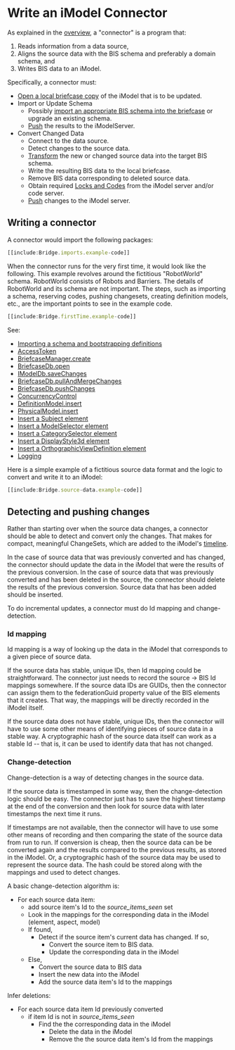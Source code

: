 # Write an iModel Connector

As explained in the [overview](../learning/imodel-bridges.md), a "connector" is a program that:

1. Reads information from a data source,
2. Aligns the source data with the BIS schema and preferably a domain schema, and
3. Writes BIS data to an iModel.

Specifically, a connector must:

* [Open a local briefcase copy](./backend/IModelDb.md) of the iModel that is to be updated.
* Import or Update Schema
  * Possibly [import an appropriate BIS schema into the briefcase](./backend/SchemasAndElementsInTypeScript.md#importing-the-schema)  or upgrade an existing schema.
  * [Push](./backend/IModelDbReadwrite.md#pushing-changes-to-imodelhub) the results to the iModelServer.
* Convert Changed Data
  * Connect to the data source.
  * Detect changes to the source data.
  * [Transform](../learning/imodel-bridges.md#data-alignment) the new or changed source data into the target BIS schema.
  * Write the resulting BIS data to the local briefcase.
  * Remove BIS data corresponding to deleted source data.
  * Obtain required [Locks and Codes](./backend/ConcurrencyControl.md) from the iModel server and/or code server.
  * [Push](./backend/IModelDbReadwrite.md#pushing-changes-to-imodelhub) changes to the iModel server.

## Writing a connector

A connector would import the following packages:

``` ts
[[include:Bridge.imports.example-code]]
```

When the connector runs for the very first time, it would look like the following. This example revolves around the fictitious "RobotWorld" schema. RobotWorld consists of Robots and Barriers. The details of RobotWorld and its schema are not important. The steps, such as importing a schema, reserving codes, pushing changesets, creating definition models, etc., are the important points to see in the example code.

``` ts
[[include:Bridge.firstTime.example-code]]
```

See:

* [Importing a schema and bootstrapping definitions](./backend/SchemasAndElementsInTypeScript.md#importing-the-schema)
* [AccessToken](./common/AccessToken.md)
* [BriefcaseManager.create]($backend)
* [BriefcaseDb.open]($backend)
* [IModelDb.saveChanges]($backend)
* [BriefcaseDb.pullAndMergeChanges]($backend)
* [BriefcaseDb.pushChanges]($backend)
* [ConcurrencyControl](./backend/ConcurrencyControl.md)
* [DefinitionModel.insert]($backend)
* [PhysicalModel.insert]($backend)
* [Insert a Subject element](./backend/CreateElements.md#Subject)
* [Insert a ModelSelector element](./backend/CreateElements.md#ModelSelector)
* [Insert a CategorySelector element](./backend/CreateElements.md#CategorySelector)
* [Insert a DisplayStyle3d element](./backend/CreateElements.md#DisplayStyle3d)
* [Insert a OrthographicViewDefinition element](./backend/CreateElements.md#OrthographicViewDefinition)
* [Logging](./common/Logging.md)

Here is a simple example of a fictitious source data format and the logic to convert and write it to an iModel:

``` ts
[[include:Bridge.source-data.example-code]]
```

## Detecting and pushing changes

Rather than starting over when the source data changes, a connector should be able to detect and convert only the changes. That makes for compact, meaningful ChangeSets, which are added to the iModel's
[timeline](../learning/IModelHub/index.md#the-timeline-of-changes-to-an-imodel).

In the case of source data that was previously converted and has changed, the connector should update the data in the iModel that were the results of the previous conversion. In the case of source data that was previously converted and has been deleted in the source, the connector should delete the results of the previous conversion. Source data that has been added should be inserted.

To do incremental updates, a connector must do Id mapping and change-detection.

### Id mapping

Id mapping is a way of looking up the data in the iModel that corresponds to a given piece of source data.

If the source data has stable, unique IDs, then Id mapping could be straightforward. The connector just needs to record the source -> BIS Id mappings somewhere. If the source data IDs are GUIDs, then the connector can assign them to the federationGuid property value of the BIS elements that it creates. That way, the mappings will be directly recorded in the iModel itself.

If the source data does not have stable, unique IDs, then the connector will have to use some other means of identifying pieces of source data in a stable way. A cryptographic hash of the source data itself can work as a stable Id -- that is, it can be used to identify data that has not changed.

### Change-detection

Change-detection is a way of detecting changes in the source data.

If the source data is timestamped in some way, then the change-detection logic should be easy. The connector just has to save the highest timestamp at the end of the conversion and then look for source data with later timestamps the next time it runs.

If timestamps are not available, then the connector will have to use some other means of recording and then comparing the state of the source data from run to run. If conversion is cheap, then the source data can be be converted again and the results compared to the previous results, as stored in the iModel. Or, a cryptographic hash of the source data may be used to represent the source data. The hash could be stored along with the mappings and used to detect changes.

A basic change-detection algorithm is:

* For each source data item:
  * add source item's Id to the *source_items_seen* set
  * Look in the mappings for the corresponding data in the iModel (element, aspect, model)
  * If found,
    * Detect if the source item's current data has changed. If so,
      * Convert the source item to BIS data.
      * Update the corresponding data in the iModel
  * Else,
    * Convert the source data to BIS data
    * Insert the new data into the iModel
    * Add the source data item's Id to the mappings

Infer deletions:

* For each source data item Id previously converted
  * if item Id is not in *source_items_seen*
    * Find the the corresponding data in the iModel
      * Delete the data in the iModel
      * Remove the the source data item's Id from the mappings

